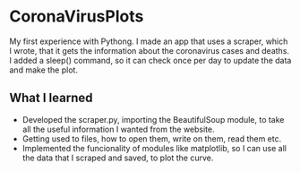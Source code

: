 # CoronaVirusPlots

My first experience with Pythong. I made an app that uses a scraper, which I wrote, that it gets the information about the coronavirus
cases and deaths. I added a sleep() command, so it can check once per day to update the data and make the plot.

## What I learned

* Developed the scraper.py, importing the BeautifulSoup module, to take all the useful information I wanted from the website.
* Getting used to files, how to open them, write on them, read them etc.
* Implemented the funcionality of modules like matplotlib, so I can use all the data that I scraped and saved, to plot the curve.
